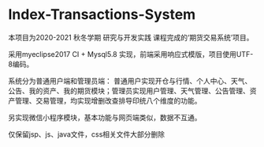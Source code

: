 # Index-Transactions-System


本项目为2020-2021 秋冬学期 研究与开发实践 课程完成的‘期货交易系统’项目。

采用myeclipse2017 CI + Mysql5.8 实现，前端采用响应式模版，项目使用UTF-8编码。

系统分为普通用户端和管理员端：
普通用户实现开仓与行情、个人中心、天气、公告、我的资产、我的期货模块；管理员实现用户管理、天气管理、公告管理、资产管理、交易管理，均实现增删改查排导印统八个维度的功能。

另实现微信小程序模块，基本功能与网页端类似，数据不互通。

仅保留jsp、js、java文件，css相关文件大部分删除
